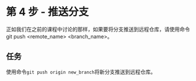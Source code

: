 # 第 4 步 - 推送分支
正如我们在之前的课程中讨论的那样，如果要将分支推送到远程仓库，请使用命令git push <remote_name> <branch_name>。

## 任务
使用命令`git push origin new_branch`将新分支推送到远程仓库。

